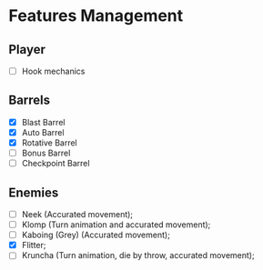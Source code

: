 # Features Management

## Player

- [ ] Hook mechanics

## Barrels

- [x] Blast Barrel
- [x] Auto Barrel
- [x] Rotative Barrel
- [ ] Bonus Barrel
- [ ] Checkpoint Barrel

## Enemies

- [ ] Neek (Accurated movement);
- [ ] Klomp (Turn animation and accurated movement);
- [ ] Kaboing (Grey) (Accurated movement);
- [x] Flitter;
- [ ] Kruncha (Turn animation, die by throw, accurated movement);